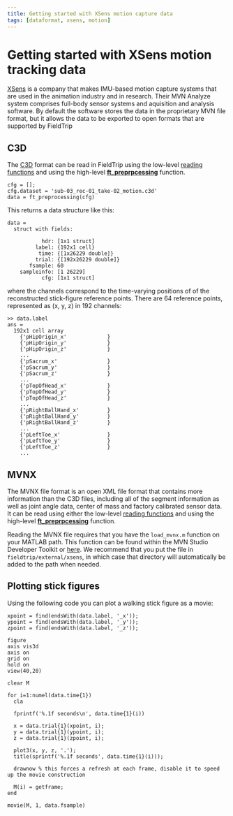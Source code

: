 ```yaml
---
title: Getting started with XSens motion capture data
tags: [dataformat, xsens, motion]
---
```


# Getting started with XSens motion tracking data

[XSens](http://www.xsens.com) is a company that makes IMU-based motion capture systems that are used in the animation industry and in research. Their MVN Analyze system comprises full-body sensor systems and aquisition and analysis software. By default the software stores the data in the proprietary MVN file format, but it allows the data to be exported to open formats that are supported by FieldTrip

## C3D

The [C3D](https://www.c3d.org) format can be read in FieldTrip using the low-level [reading functions](/development/module/fileio) and using the high-level **[ft_preprpcessing](https://github.com/fieldtrip/fieldtrip/blob/release/ft_preprocessing.m)** function.

    cfg = [];
    cfg.dataset = 'sub-03_rec-01_take-02_motion.c3d'
    data = ft_preprocessing(cfg)

This returns a data structure like this:

    data =
      struct with fields:

               hdr: [1x1 struct]
             label: {192x1 cell}
              time: {[1x26229 double]}
             trial: {[192x26229 double]}
           fsample: 60
        sampleinfo: [1 26229]
               cfg: [1x1 struct]  

where the channels correspond to the time-varying positions of of the reconstructed stick-figure reference points. There are 64 reference points, represented as (x, y, z) in 192 channels:

    >> data.label
    ans =
      192x1 cell array
        {'pHipOrigin_x'             }
        {'pHipOrigin_y'             }
        {'pHipOrigin_z'             }
        ...
        {'pSacrum_x'                }
        {'pSacrum_y'                }
        {'pSacrum_z'                }
        ...
        {'pTopOfHead_x'             }
        {'pTopOfHead_y'             }
        {'pTopOfHead_z'             }
        ...
        {'pRightBallHand_x'         }
        {'pRightBallHand_y'         }
        {'pRightBallHand_z'         }
        ...
        {'pLeftToe_x'               }
        {'pLeftToe_y'               }
        {'pLeftToe_z'               }  
        ...


## MVNX

The MVNX file format is an open XML file format that contains more information than the C3D files, including all of the segment information as well as joint angle data, center of mass and factory calibrated sensor data. It can be read using either the low-level [reading functions](/development/module/fileio) and using the high-level **[ft_preprpcessing](https://github.com/fieldtrip/fieldtrip/blob/release/ft_preprocessing.m)** function.

Reading the MVNX file requires that you have the `load_mvnx.m` function on your MATLAB path. This function can be found within the MVN Studio Developer Toolkit or [here](https://github.com/Roger-Dai/motion-capture). We recommend that you put the file in `fieldtrip/external/xsens`, in which case that directory will automatically be added to the path when needed.


## Plotting stick figures

Using the following code you can plot a walking stick figure as a movie:

    xpoint = find(endsWith(data.label, '_x'));
    ypoint = find(endsWith(data.label, '_y'));
    zpoint = find(endsWith(data.label, '_z'));

    figure
    axis vis3d
    axis on
    grid on
    hold on
    view(40,20)

    clear M

    for i=1:numel(data.time{1})
      cla

      fprintf('%.1f seconds\n', data.time{1}(i))

      x = data.trial{1}(xpoint, i);
      y = data.trial{1}(ypoint, i);
      z = data.trial{1}(zpoint, i);

      plot3(x, y, z, '.');
      title(sprintf('%.1f seconds', data.time{1}(i)));

      drawnow % this forces a refresh at each frame, disable it to speed up the movie construction

      M(i) = getframe;
    end

    movie(M, 1, data.fsample)
